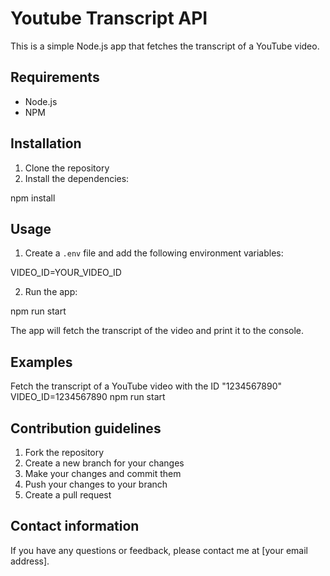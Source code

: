 # Youtube Transcript API

This is a simple Node.js app that fetches the transcript of a YouTube video.

## Requirements

* Node.js
* NPM

## Installation

1. Clone the repository
2. Install the dependencies:

npm install


## Usage

1. Create a `.env` file and add the following environment variables:

VIDEO_ID=YOUR_VIDEO_ID


2. Run the app:

npm run start


The app will fetch the transcript of the video and print it to the console.

## Examples

Fetch the transcript of a YouTube video with the ID "1234567890"
VIDEO_ID=1234567890
npm run start


## Contribution guidelines

1. Fork the repository
2. Create a new branch for your changes
3. Make your changes and commit them
4. Push your changes to your branch
5. Create a pull request

## Contact information

If you have any questions or feedback, please contact me at [your email address].
